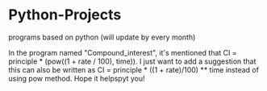 # Python-Projects
programs based on python (will update by every month)

In the program named "Compound_interest", it's mentioned that CI = principle * (pow((1 + rate / 100), time)).
I just want to add a suggestion that this can also be written as CI = principle * ((1 + rate)/100) ** time instead of using pow method.
Hope it helpspyt you!
